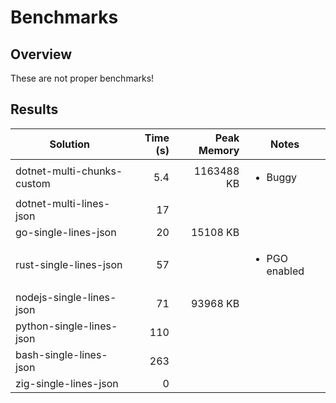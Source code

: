# Benchmarks

## Overview

These are not proper benchmarks!

## Results

| Solution                   | Time (s) | Peak Memory | Notes                         |
| -------------------------- | -------: | ----------: | ----------------------------- |
| dotnet-multi-chunks-custom |      5.4 |  1163488 KB | <ul><li>Buggy</li></ul>       |
| dotnet-multi-lines-json    |       17 |             |                               |
| go-single-lines-json       |       20 |    15108 KB |                               |
| rust-single-lines-json     |       57 |             | <ul><li>PGO enabled</li></ul> |
| nodejs-single-lines-json   |       71 |    93968 KB |                               |
| python-single-lines-json   |      110 |             |                               |
| bash-single-lines-json     |      263 |             |                               |
| zig-single-lines-json      |        0 |             |                               |
